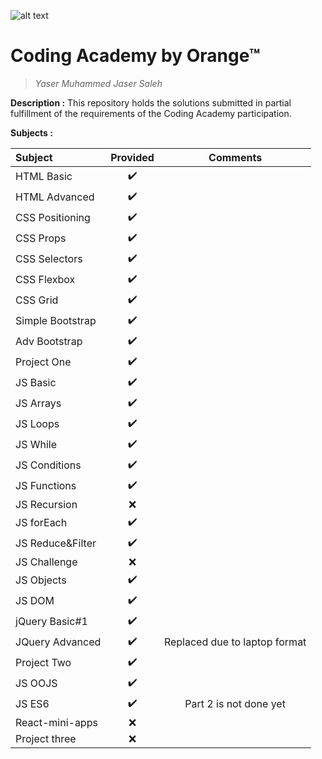 ![alt text](https://upload.wikimedia.org/wikipedia/commons/thumb/c/c8/Orange_logo.svg/200px-Orange_logo.svg.png "Logo Title Text 1")
# Coding Academy by Orange™
> _Yaser Muhammed Jaser Saleh_


**Description :**
This repository holds the solutions submitted in partial fulfillment of the requirements of the Coding Academy participation.

**Subjects :**

| Subject          | Provided      | Comments  |
| :-------------   |:-------------:|:-----:|
| HTML Basic       | ✔️            |  |
| HTML Advanced    | ✔️            |  |
| CSS Positioning  | ✔️            |  |
| CSS Props        | ✔️            |  |
| CSS Selectors    | ✔️            |  |
| CSS Flexbox      | ✔️            |  |
| CSS Grid         | ✔️            |  |
| Simple Bootstrap | ✔️            |  |
| Adv Bootstrap    | ✔️            |  |
| Project One      | ✔️            |  |
| JS Basic         | ✔️            |  |
| JS Arrays        | ✔️            |  |
| JS Loops         | ✔️            |  |
| JS While         | ✔️            |  |
| JS Conditions    | ✔️            |  |
| JS Functions     | ✔️            |  |
| JS Recursion     | ❌            |  |
| JS forEach       | ✔️            |  |
| JS Reduce&Filter | ✔️            |  |
| JS Challenge     | ❌            |  |
| JS Objects       | ✔️            |  |
| JS DOM           | ✔️            |  |
| jQuery Basic#1   | ✔️            |  |
| JQuery Advanced  | ✔️            |Replaced due to laptop format  |
| Project Two      | ✔️            |  |
| JS OOJS          | ✔️            |  |
| JS ES6           | ✔️            | Part 2 is not done yet |
|React-mini-apps   | ❌            |  |
|Project three     | ❌            |  |
